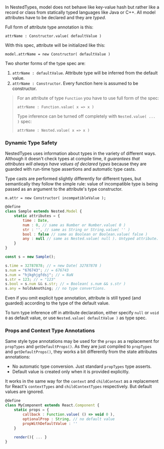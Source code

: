 In NestedTypes, model does not behave like key-value hash but rather 
like a record or class from statically typed languages like Java or C++.
All model attributes have to be declared and they are *typed*.

Full form of attribute type annotation is this:

`attrName : Constructor.value( defaultValue )`

With this spec, attribute will be initialized like this:

`model.attrName = new Constructor( defaultValue )`

Two shorter forms of the type spec are:

1. `attrName : defaultValue`. Attribute type will be inferred from the default value. 
2. `attrName : Constructor`. Every function here is assumed to be constructor.

> For an attribute of type `Function` you have to use full form of the spec:
>    
> `attrName : Function.value( x => x )`
> 
> Type inference can be turned off completely with `Nested.value( ... )` spec:
>
> `attrName : Nested.value( x => x )`

### Dynamic Type Safety

NestedTypes uses information about types in the variety of different ways.
Although it doesn't check types at compile time, it *guarantees that
attributes will always have values of declared types* because they are guarded
  with run-time type assertions and automatic type casts.

Type casts are performed slightly differently for different types, but 
semantically they follow the simple rule: value of incompatible type is being
passed as an argument to the attribute's type constructor.

`m.attr = new Constructor( incompatibleValue );`
  
```javascript
@define
class Sample extends Nested.Model {
    static attributes = {
        time : Date,
        num : 0, // same as Number or Number.value( 0 )
        str : '', // same as String or String.value( '' )
        bool : false // same as Boolean or Boolean.value( false )
        any : null // same as Nested.value( null ). Untyped attribute. 
    }
}

const s = new Sample();

s.time = 32787878; // = new Date( 32787878 )
s.num = "676743"; // = 676743
s.num = "hjkghjgfdsj"; // = NaN
s.str = 123; // = "123"
s.bool = s.num && s.str; // = Boolean( s.num && s.str )
s.any = holdsAnothing; // no type convertions.
```

Even if you omit explicit type annotation, attribute is still typed 
(and guarded) according to the type of the default value.
 
To turn type inference off in attribute declaration, either specify `null`
or `void 0` as default value, or use `Nested.value( defaultValue )` as type spec.

### Props and Context Type Annotations

Same style type annotations may be used for the `props` as
a replacement for `propTypes` and `getDefaultProps()`. 
As they are just compiled to `propTypes` and `getDefaultProps()`, they works a bit differently from the state attributes annotations:

- No automatic type conversion. Just standard `propTypes` type asserts. 
- Default value is created only when it is provided explicitly.

It works in the same way for the `context` and `childContext` as a replacement for React's
`contextTypes` and `childContextTypes` respectively. But default values are ignored. 

```javascript
@define
class MyComponent extends React.Component {
    static props = {
        callback : Function.value( () => void 0 ),
        optionalProp : String, // no default value
        propWithDefaultValue : ''
    }
       
    render(){ ... }
}
```
